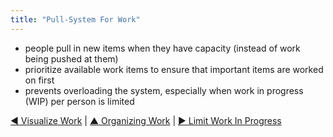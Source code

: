 ```yaml
---
title: "Pull-System For Work"
---
```



-   people pull in new items when they have capacity (instead of work being pushed at them)
-   prioritize available work items to ensure that important items are worked on first
-   prevents overloading the system, especially when work in progress (WIP) per person is limited 


[&#9664; Visualize Work](visualize-work.html) | [&#9650; Organizing Work](organizing-work.html) | [&#9654; Limit Work In Progress](limit-work-in-progress.html)

